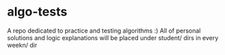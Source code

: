 # algo-tests
A repo dedicated to practice and testing algorithms :)
All of personal solutions and logic explanations will be placed under student/ dirs in every weekn/ dir